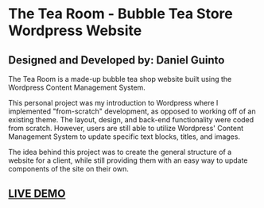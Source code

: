 # The Tea Room - Bubble Tea Store Wordpress Website

## Designed and Developed by: Daniel Guinto

The Tea Room is a made-up bubble tea shop website built using the Wordpress Content Management System.

This personal project was my introduction to Wordpress where I implemented "from-scratch" development, as opposed to working off of an existing theme. The layout, design, and back-end functionality were coded from scratch. However, users are still able to utilize Wordpress' Content Management System to update specific text blocks, titles, and images.

The idea behind this project was to create the general structure of a website for a client, while still providing them with an easy way to update components of the site on their own.

## [LIVE DEMO](https://danielguinto.com/TheTeaRoom/)

